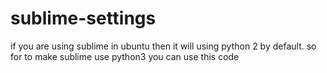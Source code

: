 # sublime-settings
if you are using sublime in ubuntu then it will using python 2 by default. so for to make sublime use python3 you can use this code
